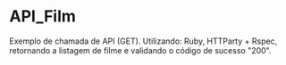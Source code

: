 # API_Film

Exemplo de chamada de API (GET).
Utilizando: Ruby, HTTParty + Rspec, retornando a listagem de filme e validando o código de sucesso "200".
